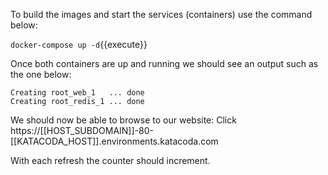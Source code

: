 
To build the images and start the services (containers) use the command below:

`docker-compose up -d`{{execute}}

Once both containers are up and running we should see an output such as the one below:

```
Creating root_web_1   ... done
Creating root_redis_1 ... done
```

We should now be able to browse to our website:
Click https://[[HOST_SUBDOMAIN]]-80-[[KATACODA_HOST]].environments.katacoda.com

With each refresh the counter should increment.

